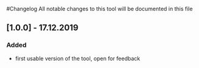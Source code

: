 #Changelog
All notable changes to this tool will be documented in this file

## [1.0.0] - 17.12.2019
### Added
- first usable version of the tool, open for feedback
